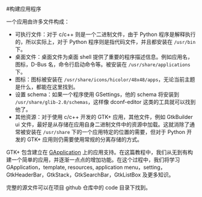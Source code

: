 #构建应用程序

一个应用由许多文件构成：

* 可执行文件：对于 c/c++ 则是一个二进制文件，由于 Python 程序是解释执行的，所以实际上，对于 Python 程序则是指代码文件，并且都安装在 `/usr/bin` 下。
* 桌面文件：桌面文件为桌面 shell 提供了重要的程序描述信息。例如应用名，图标，D-Bus 名，命令行启动命令等。被安装在 `/usr/share/applications` 下。
* 图标：图标被安装在 `/usr/share/icons/hicolor/48x48/apps`，无论当前主题是什么，都能在这里找到。
* 设置 schema：如果一个程序使用 GSettings，他的 schema 将安装到 `/usr/share/glib-2.0/schemas`，这样像 dconf-editor 这类的工具就可以找到他了。
* 其他资源：对于使用 c/c++ 开发的 GTK+ 应用，其他文件，例如 GtkBuilder ui 文件，最好是从存储在应用自身二进制文件中的资源中加载。这就消除了通常被安装在 `/usr/share` 下的一个应用特定的位置的需要，但对于 Python 开发的 GTK+ 应用则仍需要使用常规的分离存储的方式。

GTK+ 包含建立在 [GApplication](https://developer.gnome.org/gio/unstable/GApplication.html) 上的应用支持。在这篇教程中，我们从无到有构建一个简单的应用，并逐渐一点点的增加功能。在这个过程中，我们将学习 GApplication，template, resources, application menu，setting，GtkHeaderBar，GtkStack，GtkSearchBar，GtkListBox 及更多知识。

完整的源文件可以在项目 github 仓库中的 code 目录下找到。
